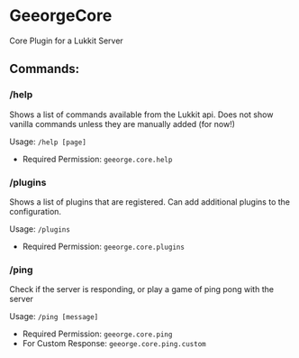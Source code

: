 # GeeorgeCore
Core Plugin for a Lukkit Server

## Commands:

### /help

Shows a list of commands available from the Lukkit api. Does not show vanilla commands unless they are manually added (for now!)

Usage: ```/help [page]```

* Required Permission: ```geeorge.core.help``` 

### /plugins

Shows a list of plugins that are registered. Can add additional plugins to the configuration.

Usage: ```/plugins```

* Required Permission: ```geeorge.core.plugins```

### /ping

Check if the server is responding, or play a game of ping pong with the server

Usage: ```/ping [message]```

* Required Permission: ```geeorge.core.ping```
* For Custom Response: ```geeorge.core.ping.custom```
